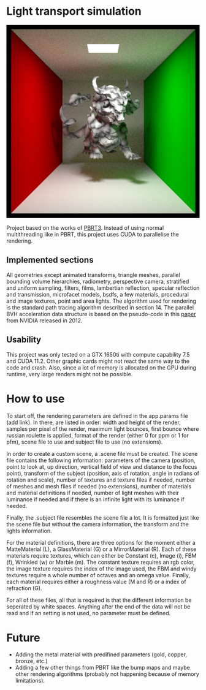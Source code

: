 # Light transport simulation

![dragon](renders/wrinkledDragon_512.png)

Project based on the works of [PBRT3](https://www.pbr-book.org/3ed-2018/contents). Instead of using normal multithreading like in PBRT,
this project uses CUDA to parallelise the rendering.

## Implemented sections

All geometries except animated transforms, triangle meshes, parallel bounding volume hierarchies, radiometry, perspective camera, stratified and uniform sampling, filters, films, lambertian reflection, specular reflection and transmission, microfacet models, bsdfs, a few materials, procedural and image textures, point and area lights.
The algorithm used for rendering is the standard path tracing algorithm described in section 14.
The parallel BVH acceleration data structure is based on the pseudo-code in this [paper](https://developer.nvidia.com/blog/parallelforall/wp-content/uploads/2012/11/karras2012hpg_paper.pdf) from NVIDIA released in 2012.

## Usability

This project was only tested on a GTX 1650ti with compute capability 7.5 and CUDA 11.2. Other graphic cards might not react the same way to the code and crash. Also, since a lot of memory is allocated on the GPU during runtime, very large renders might not be possible.

# How to use

To start off, the rendering parameters are defined in the app.params file (add link). In there, are listed in order: width and height of the render, samples per pixel of the render, maximum light bounces, first bounce where russian roulette is applied, format of the render (either 0 for ppm or 1 for pfm), scene file to use and subject file to use (no extensions).

In order to create a custom scene, a .scene file must be created. The scene file contains the following information: parameters of the camera (position, point to look at, up direction, vertical field of view and distance to the focus point), transform of the subject (position, axis of rotation, angle in radians of rotation and scale), number of textures and texture files if needed, number of meshes and mesh files if needed (no extensions), number of materials and material definitions if needed, number of light meshes with their luminance if needed and if there is an infinite light with its luminance if needed.

Finally, the .subject file resembles the scene file a lot. It is formatted just like the scene file but without the camera information, the transform and the lights information.

For the material definitions, there are three options for the moment either a MatteMaterial (L), a GlassMaterial (G) or a MirrorMaterial (R). Each of these materials require textures, which can either be Constant (c), Image (i), FBM (f), Wrinkled (w) or Marble (m). The constant texture requires an rgb color, the image texture requires the index of the image used, the FBM and windy textures require a whole number of octaves and an omega value. Finally, each material requires either a roughness value (M and R) or a index of refraction (G).

For all of these files, all that is required is that the different information be seperated by white spaces. Anything after the end of the data will not be read and if an setting is not used, no parameter must be defined.

# Future

- Adding the metal material with predifined parameters (gold, copper, bronze, etc.)
- Adding a few other things from PBRT like the bump maps and maybe other rendering algorithms (probably not happening because of memory limitations).

